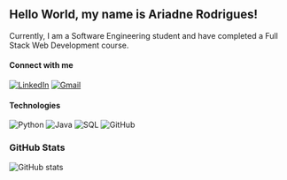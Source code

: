 ## Hello World, my name is Ariadne Rodrigues! 

Currently, I am a Software Engineering student and have completed a Full Stack Web Development course.
#### Connect with me
[![LinkedIn](https://img.shields.io/badge/-LinkedIn-000000?style=for-the-badge&logo=linkedin&logoColor=0000FF&labelColor=000000)](https://www.linkedin.com/in/devari/)
[![Gmail](https://img.shields.io/badge/Gmail-000000?style=for-the-badge&logo=gmail&logoColor=0000FF&labelColor=000000)](mailto:djari.code@gmail.com)



#### Technologies

![Python](https://img.shields.io/badge/Python-000000?style=for-the-badge&logo=python&logoColor=3776AB&labelColor=000000)
![Java](https://img.shields.io/badge/Java-000000?style=for-the-badge&logo=java&logoColor=007396&labelColor=000000)
![SQL](https://img.shields.io/badge/SQL-000000?style=for-the-badge&logo=sqlite&logoColor=003B57&labelColor=000000)
![GitHub](https://img.shields.io/badge/GitHub-000000?style=for-the-badge&logo=github&logoColor=FFFFFF&labelColor=000000)


### GitHub Stats

![GitHub stats](https://github-readme-stats-git-masterrstaa-rickstaa.vercel.app/api?username=AriRVasc&hide_title=true&show_icons=true&include_all_commits=false&count_private=true&line_height=25&hide=issues&bg_color=000&title_color=0000FF&text_color=FFF&border_radius=3&border_color=0000FF&icon_color=0000FF&theme=jolly)


